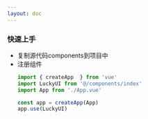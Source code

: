 ```yaml
---
layout: doc
---
```

### 快速上手

- 复制源代码components到项目中
- 注册组件
  ``` ts
  import { createApp  } from 'vue'
  import LuckyUI from '@/components/index'
  import App from './App.vue'

  const app = createApp(App)
  app.use(LuckyUI)
  ```